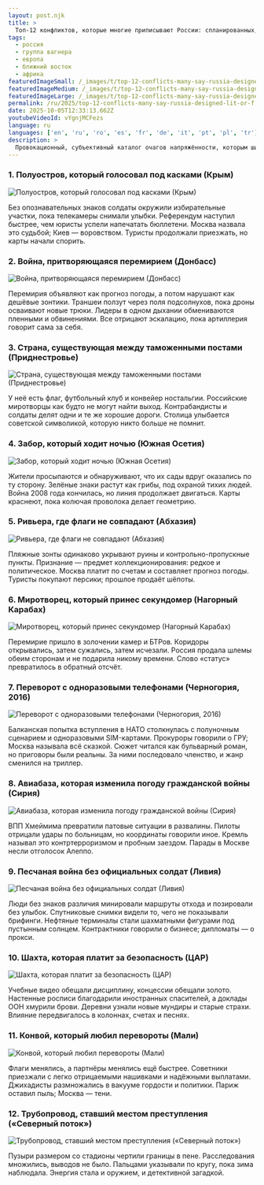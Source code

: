 ```yaml
---
layout: post.njk
title: >
  Топ-12 конфликтов, которые многие приписывают России: спланированных, подожжённых или замороженных
tags:
  - россия
  - группа вагнера
  - европа
  - ближний восток
  - африка
featuredImageSmall: /_images/t/top-12-conflicts-many-say-russia-designed-lit-or-f-cover-ru-small.webp
featuredImageMedium: /_images/t/top-12-conflicts-many-say-russia-designed-lit-or-f-cover-ru-medium.webp
featuredImageLarge: /_images/t/top-12-conflicts-many-say-russia-designed-lit-or-f-cover-ru-large.webp
permalink: /ru/2025/top-12-conflicts-many-say-russia-designed-lit-or-f.html
date: 2025-10-05T12:33:13.662Z
youtubeVideoId: vYgnjMCFezs
language: ru
languages: ['en', 'ru', 'ro', 'es', 'fr', 'de', 'it', 'pt', 'pl', 'tr']
description: >
  Провокационный, субъективный каталог очагов напряжённости, которым широко приписывают российскую разработку, поджиг или поддержание в замороженном состоянии — гибридные, скрытые и привлекающие внимание заголовков. Созданный, чтобы завораживать и тревожить, он смешивает шёпоты с отчётами и приглашает к спорам.
---
```


### 1. Полуостров, который голосовал под касками (Крым)

![Полуостров, который голосовал под касками (Крым)](/_images/1/1cd6dee5cf42b32fbb421a4843902f7b-medium.webp)

Без опознавательных знаков солдаты окружили избирательные участки, пока телекамеры снимали улыбки. Референдум наступил быстрее, чем юристы успели напечатать бюллетени. Москва назвала это судьбой; Киев — воровством. Туристы продолжали приезжать, но карты начали спорить.

### 2. Война, притворяющаяся перемирием (Донбасс)

![Война, притворяющаяся перемирием (Донбасс)](/_images/c/c813afd466f557ba56ad479f2f81107c-medium.webp)

Перемирия объявляют как прогноз погоды, а потом нарушают как дешёвые зонтики. Траншеи ползут через поля подсолнухов, пока дроны осваивают новые трюки. Лидеры в одном дыхании обмениваются пленными и обвинениями. Все отрицают эскалацию, пока артиллерия говорит сама за себя.

### 3. Страна, существующая между таможенными постами (Приднестровье)

![Страна, существующая между таможенными постами (Приднестровье)](/_images/7/7e707e95b66a72124fdd43eeac9a6132-medium.webp)

У неё есть флаг, футбольный клуб и конвейер ностальгии. Российские миротворцы как будто не могут найти выход. Контрабандисты и солдаты делят одни и те же хорошие дороги. Столица улыбается советской символикой, которую никто больше не помнит.

### 4. Забор, который ходит ночью (Южная Осетия)

![Забор, который ходит ночью (Южная Осетия)](/_images/0/06991ad80e9cbfd1698f8b24cd3bcb76-medium.webp)

Жители просыпаются и обнаруживают, что их сады вдруг оказались по ту сторону. Зелёные знаки растут как грибы, под охраной тихих людей. Война 2008 года кончилась, но линия продолжает двигаться. Карты краснеют, пока колючая проволока делает геометрию.

### 5. Ривьера, где флаги не совпадают (Абхазия)

![Ривьера, где флаги не совпадают (Абхазия)](/_images/7/71eaa0f871ffd5f4d06234ce03da11ec-medium.webp)

Пляжные зонты одинаково укрывают руины и контрольно-пропускные пункты. Признание — предмет коллекционирования: редкое и политическое. Москва платит по счетам и составляет прогноз погоды. Туристы покупают персики; прошлое продаёт шёпоты.

### 6. Миротворец, который принес секундомер (Нагорный Карабах)

![Миротворец, который принес секундомер (Нагорный Карабах)](/_images/6/6dd93e303d3704fb0f2d45e9fb095ca9-medium.webp)

Перемирие пришло в золочении камер и БТРов. Коридоры открывались, затем сужались, затем исчезали. Россия продала шлемы обеим сторонам и не подарила никому времени. Слово «статус» превратилось в обратный отсчёт.

### 7. Переворот с одноразовыми телефонами (Черногория, 2016)

![Переворот с одноразовыми телефонами (Черногория, 2016)](/_images/0/049aed2230225968930a3c3457814532-medium.webp)

Балканская попытка вступления в НАТО столкнулась с полуночным сценарием и одноразовыми SIM-картами. Прокуроры говорили о ГРУ; Москва называла всё сказкой. Сюжет читался как бульварный роман, но приговоры были реальны. За ними последовало членство, и жанр сменился на триллер.

### 8. Авиабаза, которая изменила погоду гражданской войны (Сирия)

![Авиабаза, которая изменила погоду гражданской войны (Сирия)](/_images/f/fd54a1567e3115c483a70e38651b7998-medium.webp)

ВПП Хмеймима превратили патовые ситуации в развалины. Пилоты отрицали удары по больницам, но координаты говорили иное. Кремль называл это контртерроризмом и пробным заездом. Парады в Москве несли отголосок Алеппо.

### 9. Песчаная война без официальных солдат (Ливия)

![Песчаная война без официальных солдат (Ливия)](/_images/8/87fd2de3ad3941488f0b62045c7a8dce-medium.webp)

Люди без знаков различия минировали маршруты отхода и позировали без улыбок. Спутниковые снимки видели то, чего не показывали брифинги. Нефтяные терминалы стали шахматными фигурами под пустынным солнцем. Контрактники говорили о бизнесе; дипломаты — о прокси.

### 10. Шахта, которая платит за безопасность (ЦАР)

![Шахта, которая платит за безопасность (ЦАР)](/_images/9/9d412a1525686c5afdcea5caba5b2f48-medium.webp)

Учебные видео обещали дисциплину, концессии обещали золото. Настенные росписи благодарили иностранных спасителей, а доклады ООН хмурили брови. Деревни узнали новые мундиры и старые страхи. Влияние передвигалось в колоннах, счетах и песнях.

### 11. Конвой, который любил перевороты (Мали)

![Конвой, который любил перевороты (Мали)](/_images/6/660592e4beca647b624e7071aff7808f-medium.webp)

Флаги менялись, а партнёры менялись ещё быстрее. Советники приезжали с легко отрицаемыми нашивками и надёжными выплатами. Джихадисты размножались в вакууме гордости и политики. Париж оставил пыль; Москва — тени.

### 12. Трубопровод, ставший местом преступления («Северный поток»)

![Трубопровод, ставший местом преступления («Северный поток»)](/_images/c/c00b6330d2eba0ccca8b3d43750f9a53-medium.webp)

Пузыри размером со стадионы чертили границы в пене. Расследования множились, выводов не было. Пальцами указывали по кругу, пока зима наблюдала. Энергия стала и оружием, и детективной загадкой.

